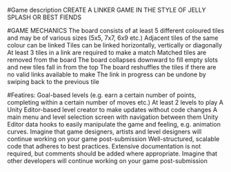 #Game description 
CREATE A LINKER GAME IN THE STYLE OF JELLY SPLASH OR BEST FIENDS

#GAME MECHANICS
The board consists of at least 5 different coloured tiles and may be of various sizes (5x5, 7x7, 6x9 etc.)
Adjacent tiles of the same colour can be linked
Tiles can be linked horizontally, vertically or diagonally
At least 3 tiles in a link are required to make a match
Matched tiles are removed from the board
The board collapses downward to fill empty slots and new tiles fall in from the top
The board reshuffles the tiles if there are no valid links available to make
The link in progress can be undone by swiping back to the previous tile


#Featires:
Goal-based levels (e.g. earn a certain number of points, completing within a certain number of moves etc.)
At least 2 levels to play
A Unity Editor-based level creator to make updates without code changes
A main menu and level selection screen with navigation between them
Unity Editor data hooks to easily manipulate the game and feeling, e.g. animation curves. Imagine that game designers, artists and level designers will continue working on your game post-submission
Well-structured, scalable code that adheres to best practices. Extensive documentation is not required, but comments should be added where appropriate. Imagine that other developers will continue working on your game post-submission
